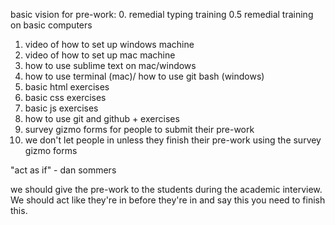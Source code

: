 basic vision for pre-work:
0. remedial typing training 
0.5 remedial training on basic computers
1. video of how to set up windows machine 
2. video of how to set up mac machine
3. how to use sublime text on mac/windows
4. how to use terminal (mac)/ how to use git bash (windows)
5. basic html exercises
6. basic css exercises
7. basic js exercises
8. how to use git and github + exercises
9. survey gizmo forms for people to submit their pre-work
10. we don't let people in unless they finish their pre-work using the survey gizmo forms 

"act as if" - dan sommers

we should give the pre-work to the students during the academic interview. We should act like they're in before they're in and say this you need to finish this.
